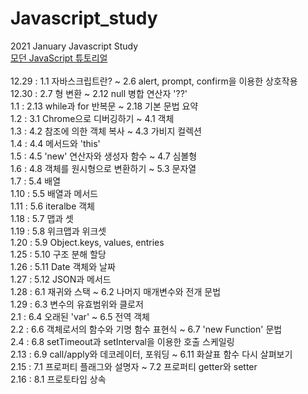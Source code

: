# Javascript_study
2021 January Javascript Study<br>
[모던 JavaScript 튜토리얼](https://ko.javascript.info/)<br><br>
12.29 : 1.1 자바스크립트란? ~ 2.6 alert, prompt, confirm을 이용한 상호작용<br>
12.30 : 2.7 형 변환 ~ 2.12 null 병합 연산자 '??'<br>
1.1 : 2.13 while과 for 반복문 ~ 2.18 기본 문법 요약<br>
1.2 : 3.1 Chrome으로 디버깅하기 ~ 4.1 객체<br>
1.3 : 4.2 참조에 의한 객체 복사 ~ 4.3 가비지 컬렉션<br>
1.4 : 4.4 메서드와 'this'<br>
1.5 : 4.5 'new' 연산자와 생성자 함수 ~ 4.7 심볼형<br>
1.6 : 4.8 객체를 원시형으로 변환하기 ~ 5.3 문자열<br>
1.7 : 5.4 배열<br>
1.10 : 5.5 배열과 메서드<br>
1.11 : 5.6 iteralbe 객체<br>
1.18 : 5.7 맵과 셋<br>
1.19 : 5.8 위크맵과 위크셋<br>
1.20 : 5.9 Object.keys, values, entries<br>
1.25 : 5.10 구조 분해 할당<br>
1.26 : 5.11 Date 객체와 날짜<br>
1.27 : 5.12 JSON과 메서드<br>
1.28 : 6.1 재귀와 스택 ~ 6.2 나머지 매개변수와 전개 문법<br>
1.29 : 6.3 변수의 유효범위와 클로저<br>
2.1 : 6.4 오래된 'var' ~ 6.5 전역 객체<br>
2.2 : 6.6 객체로서의 함수와 기명 함수 표현식 ~ 6.7 'new Function' 문법<br>
2.4 : 6.8 setTimeout과 setInterval을 이용한 호출 스케일링<br>
2.13 : 6.9 call/apply와 데코레이터, 포워딩 ~ 6.11 화살표 함수 다시 살펴보기<br>
2.15 : 7.1 프로퍼티 플래그와 설명자 ~ 7.2 프로퍼티 getter와 setter<br>
2.16 : 8.1 프로토타입 상속<br>
